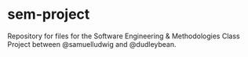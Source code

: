 # sem-project
Repository for files for the Software Engineering &amp; Methodologies Class Project between @samuelludwig and @dudleybean.
